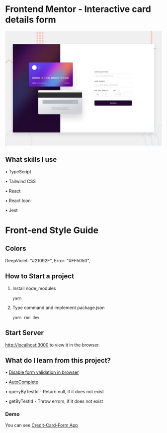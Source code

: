 # Frontend Mentor - Interactive card details form

![Design preview for the Interactive card details form coding challenge](./src/assets/desktop-preview.jpg)

## What skills I use

• TypeScript

• Tailwind CSS

• React

• React Icon

• Jest

# Front-end Style Guide

## Colors

DeepViolet: "#21092F",
Error: "#FF5050",

## How to Start a project

1. Install node_modules

   `yarn`

2. Type command and implement package.json

   `yarn run dev`

## Start Server

[http://localhost:3000](http://localhost:3000) to view it in the browser.

## What do I learn from this project?

• [Disable form validation in browser](https://stackoverflow.com/questions/9399528/disable-form-validation-in-browser)

• [AutoComplete](https://developer.mozilla.org/en-US/docs/Web/HTML/Attributes/autocomplete)

• queryByTestId - Return null, if it does not exist

• getByTestId - Throw errors, if it does not exist

### Demo

You can see [Credit-Card-Form App](https://credit-card-form-weld.vercel.app)

